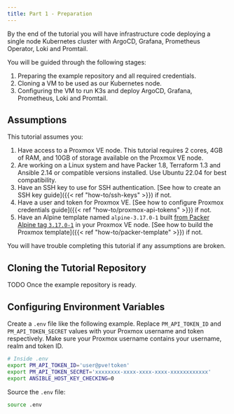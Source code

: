 ```yaml
---
title: Part 1 - Preparation
---
```


By the end of the tutorial you will have infrastructure code deploying a single node Kubernetes cluster with ArgoCD, Grafana, Prometheus Operator, Loki and Promtail.

You will be guided through the following stages:

1. Preparing the example repository and all required credentials.
1. Cloning a VM to be used as our Kubernetes node.
3. Configuring the VM to run K3s and deploy ArgoCD, Grafana, Prometheus, Loki and Promtail.

## Assumptions

This tutorial assumes you:

1. Have access to a Proxmox VE node. This tutorial requires 2 cores, 4GB of RAM, and 10GB of storage available on the Proxmox VE node.
1. Are working on a Linux system and have Packer 1.8, Terraform 1.3 and Ansible 2.14 or compatible versions installed. Use Ubuntu 22.04 for best compatibility.
1. Have an SSH key to use for SSH authentication. [See how to create an SSH key guide]({{< ref "how-to/ssh-keys" >}}) if not.
1. Have a user and token for Proxmox VE. [See how to configure Proxmox credentials guide]({{< ref "how-to/proxmox-api-tokens" >}}) if not.
1. Have an Alpine template named `alpine-3.17.0-1` built [from Packer Alpine tag `3.17.0-1`](https://github.com/LKummer/packer-alpine/releases/tag/3.17.0-1) in your Proxmox VE node. [See how to build the Proxmox template]({{< ref "how-to/packer-template" >}}) if not.

You will have trouble completing this tutorial if any assumptions are broken.

## Cloning the Tutorial Repository

TODO Once the example repository is ready.

## Configuring Environment Variables

Create a `.env` file like the following example.
Replace `PM_API_TOKEN_ID` and `PM_API_TOKEN_SECRET` values with your Proxmox username and token respectively.
Make sure your Proxmox username contains your username, realm and token ID.

```bash
# Inside .env
export PM_API_TOKEN_ID='user@pve!token'
export PM_API_TOKEN_SECRET='xxxxxxxx-xxxx-xxxx-xxxx-xxxxxxxxxxxx'
export ANSIBLE_HOST_KEY_CHECKING=0
```

Source the `.env` file:

```bash
source .env
```
